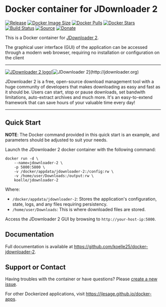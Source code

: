 # Docker container for JDownloader 2
[![Release](https://img.shields.io/github/release/koelle25/docker-jdownloader-2.svg?logo=github&style=for-the-badge)](https://github.com/koelle25/docker-jdownloader-2/releases/latest)
[![Docker Image Size](https://img.shields.io/docker/image-size/koelle/jdownloader-2/latest?logo=docker&style=for-the-badge)](https://hub.docker.com/r/koelle/jdownloader-2/tags)
[![Docker Pulls](https://img.shields.io/docker/pulls/koelle/jdownloader-2?label=Pulls&logo=docker&style=for-the-badge)](https://hub.docker.com/r/koelle/jdownloader-2)
[![Docker Stars](https://img.shields.io/docker/stars/koelle/jdownloader-2?label=Stars&logo=docker&style=for-the-badge)](https://hub.docker.com/r/koelle/jdownloader-2)
[![Build Status](https://img.shields.io/github/actions/workflow/status/koelle25/docker-jdownloader-2/build-image.yml?logo=github&branch=master&style=for-the-badge)](https://github.com/koelle25/docker-jdownloader-2/actions/workflows/build-image.yml)
[![Source](https://img.shields.io/badge/Source-GitHub-blue?logo=github&style=for-the-badge)](https://github.com/koelle25/docker-jdownloader-2)
[![Donate](https://img.shields.io/badge/Donate-PayPal-green.svg?style=for-the-badge)](https://paypal.me/JocelynLeSage)

This is a Docker container for [JDownloader 2](http://jdownloader.org).

The graphical user interface (GUI) of the application can be accessed through a
modern web browser, requiring no installation or configuration on the client

---

[![JDownloader 2 logo](https://images.weserv.nl/?url=raw.githubusercontent.com/jlesage/docker-templates/master/jlesage/images/jdownloader-2-icon.png&w=110)](http://jdownloader.org)[![JDownloader 2](https://images.placeholders.dev/?width=416&height=110&fontFamily=monospace&fontWeight=400&fontSize=52&text=JDownloader%202&bgColor=rgba(0,0,0,0.0)&textColor=rgba(121,121,121,1))](http://jdownloader.org)

JDownloader 2 is a free, open-source download management tool with a huge
community of developers that makes downloading as easy and fast as it should be.
Users can start, stop or pause downloads, set bandwith limitations, auto-extract
archives and much more. It's an easy-to-extend framework that can save hours of
your valuable time every day!

---

## Quick Start

**NOTE**:
    The Docker command provided in this quick start is an example, and parameters
    should be adjusted to suit your needs.

Launch the JDownloader 2 docker container with the following command:
```shell
docker run -d \
    --name=jdownloader-2 \
    -p 5800:5800 \
    -v /docker/appdata/jdownloader-2:/config:rw \
    -v /home/user/Downloads:/output:rw \
    koelle/jdownloader-2
```

Where:

  - `/docker/appdata/jdownloader-2`: Stores the application's configuration, state, logs, and any files requiring persistency.
  - `/home/user/Downloads`: This is where downloaded files are stored.

Access the JDownloader 2 GUI by browsing to `http://your-host-ip:5800`.

## Documentation

Full documentation is available at https://github.com/koelle25/docker-jdownloader-2.

## Support or Contact

Having troubles with the container or have questions? Please
[create a new issue](https://github.com/koelle25/docker-jdownloader-2/issues).

For other Dockerized applications, visit https://jlesage.github.io/docker-apps.
